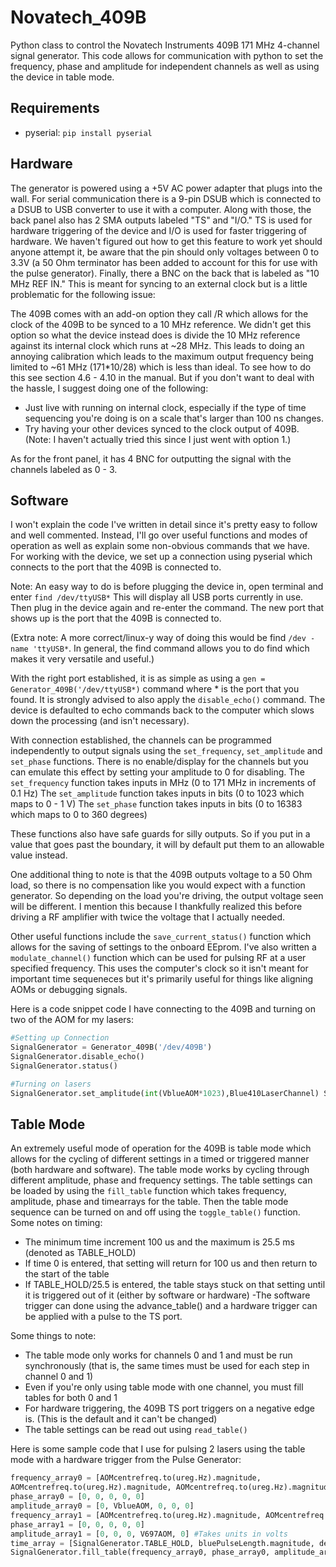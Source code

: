 # Novatech_409B
Python class to control the Novatech Instruments 409B 171 MHz 4-channel signal generator. This code allows for communication with python to set the frequency, phase and amplitude for independent channels as well as using the device in table mode. 

## Requirements
- pyserial: `pip install pyserial`

## Hardware
The generator is powered using a +5V AC power adapter that plugs into the wall. For serial communication there is a 9-pin DSUB which is connected to a DSUB to USB converter to use it with a computer. Along with those, the back panel also has 2 SMA outputs labeled "TS" and "I/O." TS is used for hardware triggering of the device and I/O is used for faster triggering of hardware. We haven't figured out how to get this feature to work yet should anyone attempt it, be aware that the pin should only voltages between 0 to 3.3V (a 50 Ohm terminator has been added to account for this for use with the pulse generator). Finally, there a BNC on the back that is labeled as "10 MHz REF IN." This is meant for syncing to an external clock but is a little problematic for the following issue:

The 409B comes with an add-on option they call /R which allows for the clock of the 409B to be synced to a 10 MHz reference. We didn't get this option so what the device instead does is divide the 10 MHz reference against its internal clock which runs at ~28 MHz. This leads to doing an annoying calibration which leads to the maximum output frequency being limited to ~61 MHz (171*10/28) which is less than ideal. To see how to do this see section 4.6 - 4.10 in the manual. But if you don't want to deal with the hassle, I suggest doing one of the following:

- Just live with running on internal clock, especially if the type of time sequencing you're doing is on a scale that's larger than 100 ns changes.
- Try having your other devices synced to the clock output of 409B. (Note: I haven't actually tried this since I just went with option 1.)

As for the front panel, it has 4 BNC for outputting the signal with the channels labeled as 0 - 3.

## Software
I won't explain the code I've written in detail since it's pretty easy to follow and well commented. Instead, I'll go over useful functions and modes of operation as well as explain some non-obvious commands that we have. For working with the device, we set up a connection using pyserial which connects to the port that the 409B is connected to. 

Note: An easy way to do is before plugging the device in, open terminal and enter `find /dev/ttyUSB*` This will display all USB ports currently in use. Then plug in the device again and re-enter the command. The new port that shows up is the port that the 409B is connected to.

(Extra note: A more correct/linux-y way of doing this would be find `/dev -name 'ttyUSB*`. In general, the find command allows you to do find <base directory> <options> which makes it very versatile and useful.)

With the right port established, it is as simple as using a `gen = Generator_409B('/dev/ttyUSB*)` command where * is the port that you found. It is strongly advised to also apply the `disable_echo()` command. The device is defaulted to echo commands back to the computer which slows down the processing (and isn't necessary).

With connection established, the channels can be programmed independently to output signals using the `set_frequency`, `set_amplitude` and `set_phase` functions. There is no enable/display for the channels but you can emulate this effect by setting your amplitude to 0 for disabling.
The `set_frequency` function takes inputs in MHz (0 to 171 MHz in increments of 0.1 Hz)
The `set_amplitude` function takes inputs in bits (0 to 1023 which maps to 0 - 1 V)
The `set_phase` function takes inputs in bits (0 to 16383 which maps to 0 to 360 degrees)

These functions also have safe guards for silly outputs. So if you put in a value that goes past the boundary, it will by default put them to an allowable value instead.

One additional thing to note is that the 409B outputs voltage to a 50 Ohm load, so there is no compensation like you would expect with a function generator. So depending on the load you're driving, the output voltage seen will be different. I mention this because I thankfully realized this before driving a RF amplifier with twice the voltage that I actually needed.

Other useful functions include the `save_current_status()` function which allows for the saving of settings to the onboard EEprom. I've also written a `modulate_channel()` function which can be used for pulsing RF at a user specified frequency. This uses the computer's clock so it isn't meant for important time sequeneces but it's primarily useful for things like aligning AOMs or debugging signals.

Here is a code snippet code I have connecting to the 409B and turning on two of the AOM for my lasers:

```python
#Setting up Connection
SignalGenerator = Generator_409B('/dev/409B')
SignalGenerator.disable_echo()
SignalGenerator.status()

#Turning on lasers
SignalGenerator.set_amplitude(int(VblueAOM*1023),Blue410LaserChannel) SignalGenerator.set_amplitude(int(V697AOM*1023), Red697LaserChannel) SignalGenerator.set_frequency(AOMcentrefreq.magnitude, Blue410LaserChannel) SignalGenerator.set_frequency(AOMcentrefreq.magnitude, Red697LaserChannel)
```

## Table Mode
An extremely useful mode of operation for the 409B  is table mode which allows for the cycling of different settings in a timed or triggered manner (both hardware and software). The table mode works by cycling through different amplitude, phase and frequency settings. The table settings can be loaded by using the `fill_table` function which takes frequency, amplitude, phase and timearrays for the table. Then the table mode sequence can be turned on and off using the `toggle_table()` function. Some notes on timing:

- The minimum time increment 100 us and the maximum is 25.5 ms (denoted as TABLE_HOLD)
- If time 0 is entered, that setting will return for 100 us and then return to the start of the table
- If TABLE_HOLD/25.5 is entered, the table stays stuck on that setting until it is triggered out of it (either by software or hardware)
-The software trigger can done using the advance_table() and a hardware trigger can be applied with a pulse to the TS port.

Some things to note:

- The table mode only works for channels 0 and 1 and must be run synchronously (that is, the same times must be used for each step in channel 0 and 1)
- Even if you're only using table mode with one channel, you must fill tables for both 0 and 1
- For hardware triggering, the 409B TS port triggers on a negative edge is. (This is the default and it can't be changed)
- The table settings can be read out using `read_table()`

Here is some sample code that I use for pulsing 2 lasers using the table mode with a hardware trigger from the Pulse Generator:

```python
frequency_array0 = [AOMcentrefreq.to(ureg.Hz).magnitude,
AOMcentrefreq.to(ureg.Hz).magnitude, AOMcentrefreq.to(ureg.Hz).magnitude, AOMcentrefreq.to(ureg.Hz).magnitude, AOMcentrefreq.to(ureg.Hz).magnitude]
phase_array0 = [0, 0, 0, 0, 0]
amplitude_array0 = [0, VblueAOM, 0, 0, 0]
frequency_array1 = [AOMcentrefreq.to(ureg.Hz).magnitude, AOMcentrefreq.to(ureg.Hz).magnitude, AOMcentrefreq.to(ureg.Hz).magnitude, AOMcentrefreq.to(ureg.Hz).magnitude, AOMcentrefreq.to(ureg.Hz).magnitude]
phase_array1 = [0, 0, 0, 0, 0]
amplitude_array1 = [0, 0, 0, V697AOM, 0] #Takes units in volts
time_array = [SignalGenerator.TABLE_HOLD, bluePulseLength.magnitude, delayBetweenPulses.magnitude, redPulseLength.magnitude, 0] #Takes units in milliseconds
SignalGenerator.fill_table(frequency_array0, phase_array0, amplitude_array0, frequency_array1, phase_array1, amplitude_array1, time_array)
```
